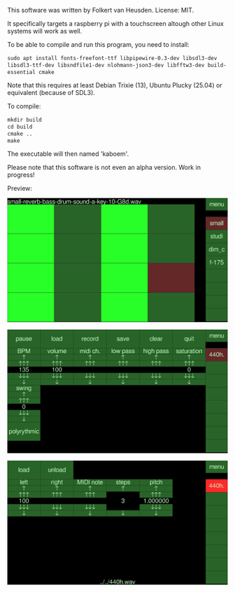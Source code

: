 This software was written by Folkert van Heusden. License: MIT.

It specifically targets a raspberry pi with a touchscreen altough other Linux systems will work as well.

To be able to compile and run this program, you need to install:

```
sudo apt install fonts-freefont-ttf libpipewire-0.3-dev libsdl3-dev libsdl3-ttf-dev libsndfile1-dev nlohmann-json3-dev libfftw3-dev build-essential cmake
```

Note that this requires at least Debian Trixie (13), Ubuntu Plucky (25.04) or equivalent (because of SDL3).

To compile:
```
mkdir build
cd build
cmake ..
make
```
The executable will then named 'kaboem'.

Please note that this software is not even an alpha version. Work in progress!

Preview:

![main screen with a pattern](images/kaboem-main-w-pattern.png)

![settings screen](images/kaboem-settings.png)

![settings of a channel](images/kaboem-channel-settings.png)
